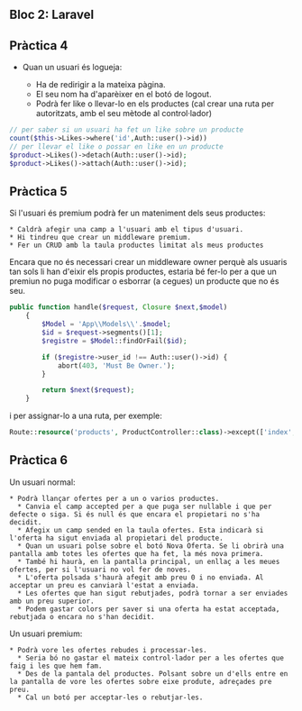 ## Bloc 2: Laravel


## Pràctica 4

 * Quan un usuari és logueja: 

    * Ha de redirigir a la mateixa pàgina.
    * El seu nom ha d'aparèixer en el botó de logout.
    * Podrà fer like o llevar-lo en els productes (cal crear una ruta per autoritzats, amb el seu mètode al control·lador)
        
```php
// per saber si un usuari ha fet un like sobre un producte
count($this->Likes->where('id',Auth::user()->id))
// per llevar el like o possar en like en un producte
$product->Likes()->detach(Auth::user()->id);
$product->Likes()->attach(Auth::user()->id);
```

## Pràctica 5

Si l'usuari és premium podrà fer un mateniment dels seus productes:

    * Caldrà afegir una camp a l'usuari amb el tipus d'usuari.
    * Hi tindreu que crear un middleware premium.
    * Fer un CRUD amb la taula productes limitat als meus productes

Encara que no és necessari crear un middleware owner perquè als usuaris tan sols
li han d'eixir els propis productes, estaria bé fer-lo per a que un premiun no puga
modificar o esborrar (a cegues) un producte que no és seu. 

```php
public function handle($request, Closure $next,$model)
    {
        $Model = 'App\\Models\\'.$model;
        $id = $request->segments()[1];
        $registre = $Model::findOrFail($id);

        if ($registre->user_id !== Auth::user()->id) {
            abort(403, 'Must Be Owner.');
        }

        return $next($request);
    }
```
i per assignar-lo a una ruta, per exemple:

```php
Route::resource('products', ProductController::class)->except(['index','create','store'])->middleware(['auth','owner:Post']);
```

## Pràctica 6 

Un usuari normal:

    * Podrà llançar ofertes per a un o varios productes.
      * Canvia el camp accepted per a que puga ser nullable i que per defecte o siga. Si és null és que encara el propietari no s'ha decidit. 
      * Afegix un camp sended en la taula ofertes. Esta indicarà si l'oferta ha sigut enviada al propietari del producte.
      * Quan un usuari polse sobre el botó Nova Oferta. Se li obrirà una pantalla amb totes les ofertes que ha fet, la més nova primera.
      * També hi haurà, en la pantalla principal, un enllaç a les meues ofertes, per si l'usuari no vol fer de noves.
      * L'oferta polsada s'haurà afegit amb preu 0 i no enviada. Al acceptar un preu es canviarà l'estat a enviada. 
      * Les ofertes que han sigut rebutjades, podrà tornar a ser enviades amb un preu superior.
      * Podem gastar colors per saver si una oferta ha estat acceptada, rebutjada o encara no s'han decidit.

Un usuari premium:

    * Podrà vore les ofertes rebudes i processar-les.
      * Seria bó no gastar el mateix control·lador per a les ofertes que faig i les que hem fam.
      * Des de la pantala del productes. Polsant sobre un d'ells entre en la pantalla de vore les ofertes sobre eixe produte, adreçades pre preu.
      * Cal un botó per acceptar-les o rebutjar-les.

